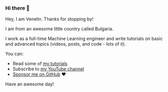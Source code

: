 ### Hi there 👋

Hey, I am Venelin. Thanks for stopping by!

I am from an awesome little country called Bulgaria.

I work as a full-time Machine Learning engineer and write tutorials on basic and advanced topics (videos, posts, and code - lots of it).

You can:

- Read some of [my tutorials](https://curiousily.com/) 
- Subscribe to [my YouTube channel](http://bit.ly/venelin-subscribe)
- [Sponsor me on GitHub](https://github.com/sponsors/curiousily) ❤️

Have an awesome day!
